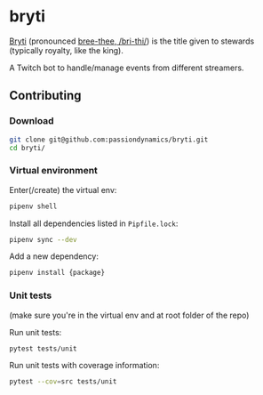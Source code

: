 # bryti

[Bryti](https://en.wiktionary.org/wiki/bryti) (pronounced [bree-thee, /bri-thi/](http://ipa-reader.xyz/?text=bri-thi&voice=Karl)) is the title given to stewards (typically royalty, like the king).

A Twitch bot to handle/manage events from different streamers.

## Contributing

### Download

```bash
git clone git@github.com:passiondynamics/bryti.git
cd bryti/
```

### Virtual environment

Enter(/create) the virtual env:
```bash
pipenv shell
```

Install all dependencies listed in `Pipfile.lock`:
```bash
pipenv sync --dev
```

Add a new dependency:
```bash
pipenv install {package}
```

### Unit tests

(make sure you're in the virtual env and at root folder of the repo)

Run unit tests:
```bash
pytest tests/unit
```

Run unit tests with coverage information:
```bash
pytest --cov=src tests/unit
```

<!--
### Integration tests

(in virtual env, from repo root)

Run integration tests:
```bash
behave tests/integration
```
--!>

